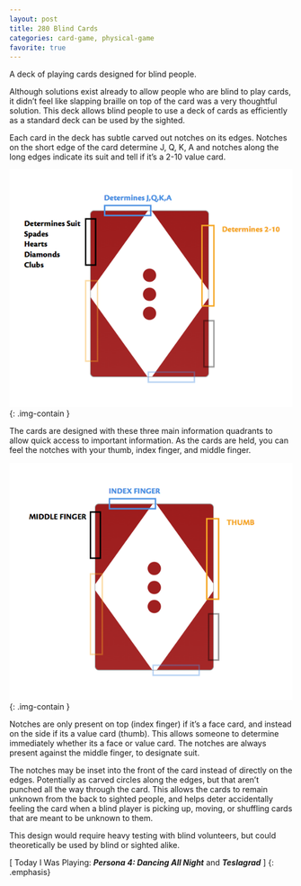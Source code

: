 ```yaml
---
layout: post
title: 280 Blind Cards
categories: card-game, physical-game
favorite: true
---
```

A deck of playing cards designed for blind people.

Although solutions exist already to allow people who are blind to play cards, it didn’t feel like slapping braille on top of the card was a very thoughtful solution.  This deck allows blind people to use a deck of cards as efficiently as a standard deck can be used by the sighted.

Each card in the deck has subtle carved out notches on its edges. Notches on the short edge of the card determine J, Q, K, A and notches along the long edges indicate its suit and tell if it’s a 2-10 value card.

![BlindCards1](/img/games/280_Blind_Cards_1.png "BlindCards1"){: .img-contain }

The cards are designed with these three main information quadrants to allow quick access to important information.  As the cards are held, you can feel the notches with your thumb, index finger, and middle finger.

![BlindCards2](/img/games/280_Blind_Cards_2.png "BlindCards2"){: .img-contain }

Notches are only present on top (index finger) if it’s a face card, and instead on the side if its a value card (thumb).  This allows someone to determine immediately whether its a face or value card. The notches are always present against the middle finger, to designate suit.

The notches may be inset into the front of the card instead of directly on the edges.  Potentially as carved circles along the edges, but that aren’t punched all the way through the card.  This allows the cards to remain unknown from the back to sighted people, and helps deter accidentally feeling the card when a blind player is picking up, moving, or shuffling cards that are meant to be unknown to them.

This design would require heavy testing with blind volunteers, but could theoretically be used by blind or sighted alike.

[ Today I Was Playing: ***Persona 4: Dancing All Night*** and ***Teslagrad*** ]
{: .emphasis}

